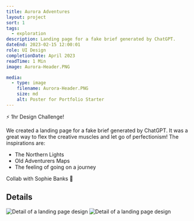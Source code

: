 ```yaml
---
title: Aurora Adventures
layout: project
sort: 1
tags:
  - exploration
description: Landing page for a fake brief generated by ChatGPT.
dateEnd: 2023-02-15 12:00:01
role: UI Design
completionDate: April 2023
readTime: 1 Min
image: Aurora-Header.PNG

media:
  - type: image
    filename: Aurora-Header.PNG
    size: md
    alt: Poster for Portfolio Starter
---
```

⚡️ 1hr Design Challenge!

We created a landing page for a fake brief generated by ChatGPT. It was a great way to flex the creative muscles and let go of perfectionism!
The inspirations are:
- The Northern Lights
- Old Adventurers Maps
- The feeling of going on a journey

Collab with Sophie Banks 💍
## Details
<img src='*/content/media/Aurora-1.png' alt='Detail of a landing page design'>

<img src='*/content/media/Aurora-2.png' alt='Detail of a landing page design'>

